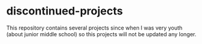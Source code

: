 # discontinued-projects
This repository contains several projects since when I was very youth (about junior middle school) so this projects will not be updated any longer.
